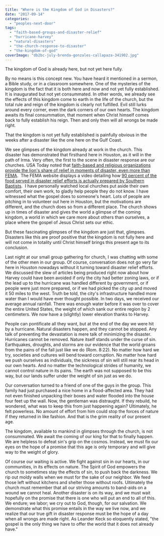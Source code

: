 ```yaml
---
title: "Where is the Kingdom of God in Disasters?"
date: "2017-09-14"
categories: 
  - "peoples-next-door"
tags: 
  - "faith-based-groups-and-disaster-relief"
  - "hurricane-harvey"
  - "natural-disasters"
  - "the-church-response-to-disaster"
  - "the-kingdom-of-god"
coverImage: "db2bc-july-brenda-gonzales-callapaza-341902.jpg"
---
```


The kingdom of God is already here, but not yet here fully.

By no means is this concept new. You have heard it mentioned in a sermon, a Bible study, or in a classroom somewhere. One of the mysteries of the kingdom is the fact that it is both here and now and not yet fully established. It is inaugurated but not yet consummated. In other words, we already see the effects of this kingdom come to earth in the life of the church, but the total rule and reign of the kingdom is clearly not fulfilled. Evil still lurks around every corner, even the dark corners of our own hearts. The kingdom awaits its final consummation, that moment when Christ himself comes back to fully establish his reign. Then and only then will all wrongs be made right.

That the kingdom is not yet fully established is painfully obvious in the weeks after a disaster like the one here on the Gulf Coast.

We see glimpses of the kingdom already at work in the church. This disaster has demonstrated that firsthand here in Houston, as it will in the path of Irma. Very often, the first to the scene in disaster response are our churches. USA Today noted that [faith-based and religious organizations provide the lion's share of relief in moments of disaster, even more than FEMA](https://www.usatoday.com/story/news/politics/2017/09/10/hurricane-irma-faith-groups-provide-bulk-disaster-recovery-coordination-fema/651007001/).  The FEMA website displays a video detailing how [90 percent of the food served in disaster relief efforts is actually prepared by Southern Baptists](https://www.fema.gov/media-library/assets/videos/82819#embed-code).  I have personally watched local churches put aside their own comfort, their own work, to gladly help people they do not know. I have witnessed what the gospel does to someone's heart. Lots of people are pitching in to volunteer out here in Houston, but the motivations are different, and the church does so from a different place. The church shows up in times of disaster and gives the world a glimpse of the coming kingdom, a world in which we care more about others than ourselves, a place where the gospel of Jesus Christ sets our ethic.

But these fascinating glimpses of the kingdom are just that, glimpses. Disasters like this are proof positive that the kingdom is not fully here and will not come in totality until Christ himself brings this present age to its conclusion.

Last night at our small group gathering for church, I was chatting with some of the other men in our group. Of course, conversation does not go very far here in Houston nowadays without it turning toward disaster relief efforts. We discussed the slew of articles being produced right now about how Harvey could have been avoided if only the city had better zoning laws, or if the lead up to the hurricane was handled different by government, or if people were just more prepared, or if we had picked the city up and moved it 50 miles to the west. Truth be told, the city's infrastructure handled more water than I would have ever thought possible. In two days, we received our average annual rainfall. There was enough water before it was over to cover the entire United States, the weight of which sank our entire region by 2 centimeters. We now have a (slightly) lower elevation thanks to Harvey.

People can pontificate all they want, but at the end of the day we were hit by a hurricane. Natural disasters happen, and they cannot be stopped. Any talk of preventing the devastation is mere talk of minimizing the disaster. Hurricanes cannot be removed. Nature itself stands under the curse of sin. Earthquakes, droughts, and storms are our evidence that the world groans from the pains of the fall just like we do (Rom. 8:22). No matter how hard we try, societies and cultures will bend toward corruption. No matter how hard we push ourselves as individuals, the sickness of sin will still rear its head in our own hearts. And no matter the technological strides of humanity, we cannot control nature in its pains. The earth was not supposed to be this way, but our lands suffer under the weight of sin just as we do.

Our conversation turned to a friend of one of the guys in the group. This family had just purchased a nice home in a flood-affected area. They had not even finished unpacking their boxes and water flooded into the house four feet up the wall. Now, the gentleman was distraught. If they rebuild, he wondered, what was to keep this from just happening again? Ultimately, he felt powerless. No amount of effort from him could stop the forces of nature if they returned in like fashion. And that is the grim reality of our present age.

The kingdom, available to mankind in glimpses through the church, is not consummated. We await the coming of our king for that to finally happen. We are helpless to defeat sin's grip on the cosmos. Instead, we must fix our eyes on the hope of a promise that this age is only temporary and will give way to the weight of glory.

Of course our waiting is active. We fight against sin in our hearts, in our communities, in its effects on nature. The Spirit of God empowers the church to sometimes stay the effects of sin, to push back the darkness. We rip out moldy walls when we must for the sake of our neighbor. We feed those left without kitchens and shelter those without roofs. Ultimately the church must remember that all our striving amounts to band-aids on a wound we cannot heal. Another disaster is on its way, and we must wait hopefully on the promise that there is one who will put an end to all of this. We endure; we labor; we cry out to God, though, for our salvation. We demonstrate what this promise entails in the way we live now, and we realize that our true gift in disaster response must be the hope of a day when all wrongs are made right. As Leander Keck so eloquently stated, "the gospel is the only thing we have to offer the world that it does not already have."
